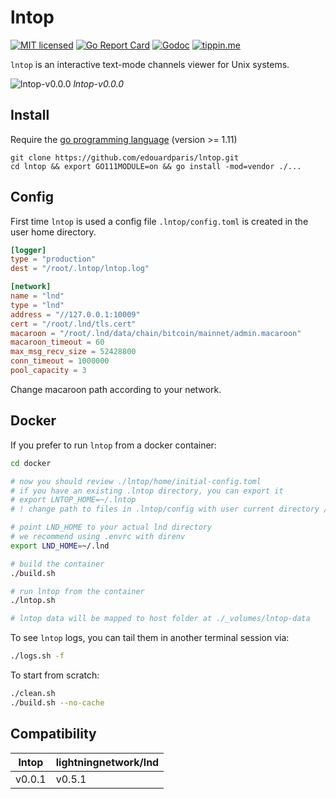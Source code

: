 # lntop

[![MIT licensed](https://img.shields.io/badge/license-MIT-blue.svg)](https://github.com/edouardparis/lntop/blob/master/LICENSE)
[![Go Report Card](https://goreportcard.com/badge/github.com/edouardparis/lntop)](https://goreportcard.com/report/github.com/edouardparis/lntop)
[![Godoc](https://godoc.org/github.com/edouardparis/lntop?status.svg)](https://godoc.org/github.com/edouardparis/lntop)
[![tippin.me](https://badgen.net/badge/%E2%9A%A1%EF%B8%8Ftippin.me/@edouardparis/F0918E)](https://tippin.me/@edouardparis)

`lntop` is an interactive text-mode channels viewer for Unix systems.

 ![lntop-v0.0.0](http://paris.iiens.net/lntop-v0.0.0.png?)
 *lntop-v0.0.0*

## Install

Require the [go programming language](https://golang.org/) (version >= 1.11)
```
git clone https://github.com/edouardparis/lntop.git
cd lntop && export GO111MODULE=on && go install -mod=vendor ./...
```

## Config

First time `lntop` is used a config file `.lntop/config.toml` is created
in the user home directory.
```toml
[logger]
type = "production"
dest = "/root/.lntop/lntop.log"

[network]
name = "lnd"
type = "lnd"
address = "//127.0.0.1:10009"
cert = "/root/.lnd/tls.cert"
macaroon = "/root/.lnd/data/chain/bitcoin/mainnet/admin.macaroon"
macaroon_timeout = 60
max_msg_recv_size = 52428800
conn_timeout = 1000000
pool_capacity = 3
```
Change macaroon path according to your network.

## Docker

If you prefer to run `lntop` from a docker container:

```sh
cd docker

# now you should review ./lntop/home/initial-config.toml
# if you have an existing .lntop directory, you can export it
# export LNTOP_HOME=~/.lntop
# ! change path to files in .lntop/config with user current directory /root !

# point LND_HOME to your actual lnd directory
# we recommend using .envrc with direnv
export LND_HOME=~/.lnd

# build the container
./build.sh

# run lntop from the container
./lntop.sh

# lntop data will be mapped to host folder at ./_volumes/lntop-data
```

To see `lntop` logs, you can tail them in another terminal session via:
```sh
./logs.sh -f
```

To start from scratch:
```sh
./clean.sh
./build.sh --no-cache
```

## Compatibility

| lntop  | lightningnetwork/lnd |
|--------|----------------------|
| v0.0.1 | v0.5.1               |
